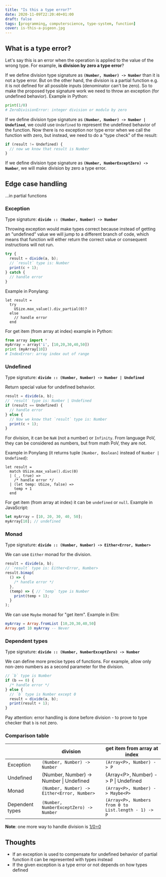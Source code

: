 ```yaml
---
title: "Is this a type error?"
date: 2020-11-09T22:20:40+01:00
draft: false
tags: [programming, computerscience, type-system, function]
cover: is-this-a-pigeon.jpg
---
```


## What is a type error?

Let's say this is an error when the operation is applied to the value of the wrong type. For example, **is division by zero a type error**? 

If we define division type signature as **`(Number, Number) -> Number`** than it is not a type error. But on the other hand, the division is a partial function e.g. it is not defined for all possible inputs (denominator can't be zero). So to make the proposed type signature work we need to throw an exception (for undefined behavior). Example in Python:

```python
print(1/0)
# ZeroDivisionError: integer division or modulo by zero
```

If we define division type signature as **`(Number, Number) -> Number | Undefined`**, we could use `Undefined` to represent the undefined behavior of the function. Now there is no exception nor type error when we call the function with zero, but instead, we need to do a "type check" of the result:

```ts
if (result != Undefined) {
  // now we know that result is Number
}
```

If we define division type signature as **`(Number, NumberExceptZero) -> Number`**, we will make division by zero a type error.

## Edge case handling 

...in partial functions

### Exception

Type signature: **`divide :: (Number, Number) -> Number`**

Throwing exception would make types correct because instead of getting an "undefined" value we will jump to a different branch of code, which means that function will either return the correct value or consequent instructions will not run.

```ts
try {
  result = divide(a, b);
  // `result` type is: Number
  print(c + 1);
} catch {
  // handle error
}
```

Example in Ponylang:

```pony
let result =
  try
    USize.max_value().div_partial(0)?
  else
    // handle error
  end
```

For get item (from array at index) example in Python:

```python
from array import *
myArray = array('i', [10,20,30,40,50])
print (myArray[10])
# IndexError: array index out of range
```

### Undefined

Type signature: **`divide :: (Number, Number) -> Number | Undefined`**

Return special value for undefined behavior.

```js
result = divide(a, b);
// `result` type is: Number | Undefined
if (result == Undefined) {
  // handle error
} else {
  // Now we know that `result` type is: Number
  print(c + 1);
}
```

For division, it can be `NaN` (not a number) or `Infinity`. From language PoV, they can be considered as numbers, but from math PoV, they are not.

Example in Ponylang (it returns tuple `[Number, Boolean]` instead of `Number | Undefined`):

```pony
let result =
  match USize.max_value().divc(0)
  | (_, true) =>
    /* handle error */
  | (let temp: USize, false) =>
    temp + 1
  end
```

For get item (from array at index) it can be `undefined` or `null`. Example in JavaScript:

```ts
let myArray = [10, 20, 30, 40, 50];
myArray[10]; // undefined
```

### Monad

Type signature: **`divide :: (Number, Number) -> Either<Error, Number>`**

We can use `Either` monad for the division.

```ts
result = divide(a, b);
// `result` type is: Either<Error, Number>
result.bimap(
  () => {
    /* handle error */
  },
  (temp) => { // `temp` type is Number
    print(temp + 1); 
  }
);
```

We can use `Maybe` monad for "get item". Example in Elm:

```elm
myArray = Array.fromList [10,20,30,40,50]
Array.get 10 myArray -- Never
```

### Dependent types

Type signature: **`divide :: (Number, NumberExceptZero) -> Number`**

We can define more precise types of functions. For example, allow only non-zero numbers as a second parameter for the division.

```ts
// `b` type is Number
if (b == 0) {
  /* handle error */
} else {
  // `b` type is Number except 0
  result = divide(a, b);
  print(result + 1);
}
```

Pay attention: error handling is done before division - to prove to type checker that `b` is not zero.

### Comparison table

|                 | division                                    | get item from array at index                         |
| --------------- | ------------------------------------------- | ---------------------------------------------------- |
| Exception       | `(Number, Number) -> Number`                | `(Array<P>, Number) -> P`                            |
| Undefined       | (Number, Number) -> Number \| Undefined     | (Array\<P\>, Number) -> P \| Undefined                 |
| Monad           | `(Number, Number) -> Either<Error, Number>` | `(Array<P>, Number) -> Maybe<P>`                     |
| Dependent types | `(Number, NumberExceptZero) -> Number`      | `(Array<P>, Numbers from 0 to List.length - 1) -> P` |

**Note**: one more way to handle division is [1/0=0](https://www.hillelwayne.com/post/divide-by-zero/)

## Thoughts

- If an exception is used to compensate for undefined behavior of partial function it can be represented with types instead
- If the given exception is a type error or not depends on how types defined

 